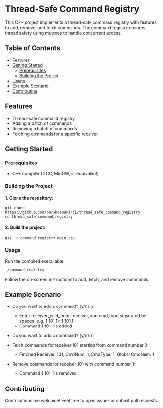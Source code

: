 # Thread-Safe Command Registry

This C++ project implements a thread-safe command registry with features to add, remove, and fetch commands. The command registry ensures thread safety using mutexes to handle concurrent access.

## Table of Contents

- [Features](#features)
- [Getting Started](#getting-started)
  - [Prerequisites](#prerequisites)
  - [Building the Project](#building-the-project)
- [Usage](#usage)
- [Example Scenario](#example-scenario)
- [Contributing](#contributing)

## Features

- Thread-safe command registry
- Adding a batch of commands
- Removing a batch of commands
- Fetching commands for a specific receiver

## Getting Started

### Prerequisites

- C++ compiler (GCC, MinGW, or equivalent)

### Building the Project

#### 1. Clone the repository:

```code
git clone https://github.com/burakcanakinci/thread_safe_command_registry
cd thread_safe_command_registry
```

#### 2. Build the project:

```bash
g++ -o command_registry main.cpp
```

### Usage

Run the compiled executable:

```bash
./command_registry
```
Follow the on-screen instructions to add, fetch, and remove commands.
 
## Example Scenario

- Do you want to add a command? (y/n): y
  - Enter receiver_cmd_num, receiver, and cmd_type separated by spaces (e.g. 1 101 1): 1 101 1
  - Command 1 101 1 is added

- Do you want to add a command? (y/n): n

- Fetch commands for receiver 101 starting from command number 0:
  - Fetched Receiver: 101, CmdNum: 1, CmdType: 1, Global CmdNum: 1

- Remove commands for receiver 101 with command number 1:
  - Command 1 101 1 is removed

## Contributing

Contributions are welcome! Feel free to open issues or submit pull requests.
